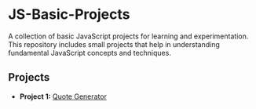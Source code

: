 # JS-Basic-Projects
A collection of basic JavaScript projects for learning and experimentation. This repository includes small projects that help in understanding fundamental JavaScript concepts and techniques.

## Projects

- **Project 1:** [Quote Generator]()

